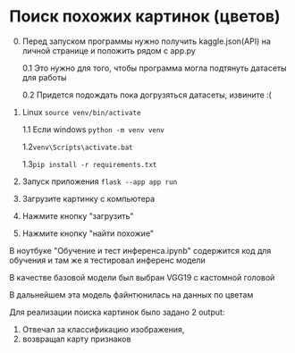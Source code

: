 # Поиск похожих картинок (цветов)

0. Перед запуском программы нужно получить kaggle.json(API) на личной странице и положить рядом с app.py

	0.1 Это нужно для того, чтобы программа могла подтянуть датасеты для работы

	0.2 Придется подождать пока догрузяться датасеты, извините :(

1. Linux ```source venv/bin/activate```

	1.1 Если windows ```python -m venv venv```

	1.2```venv\Scripts\activate.bat```

	1.3```pip install -r requirements.txt```

2. Запуск приложения ```flask --app app run```
3. Загрузите картинку с компьютера
4. Нажмите кнопку "загрузить"
5. Нажмите кнопку "найти похожие"

В ноутбуке "Обучение и тест инференса.ipynb"  содержится код для обучения и там же я тестировал инференс модели

В качестве базовой модели был выбран VGG19 с кастомной головой

В дальнейшем эта модель файнтюнилась на данных по цветам

Для реализации поиска картинок было задано 2 output: 
1. Отвечал за классификацию изображения, 
2. возвращал карту признаков
